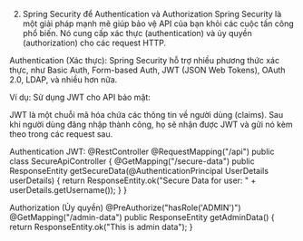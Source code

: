2. Spring Security để Authentication và Authorization
   Spring Security là một giải pháp mạnh mẽ giúp bảo vệ API của bạn khỏi các cuộc tấn công phổ biến. Nó cung cấp xác thực (authentication) và ủy quyền (authorization) cho các request HTTP.

Authentication (Xác thực): Spring Security hỗ trợ nhiều phương thức xác thực, như Basic Auth, Form-based Auth, JWT (JSON Web Tokens), OAuth 2.0, LDAP, và nhiều hơn nữa.

Ví dụ: Sử dụng JWT cho API bảo mật:

JWT là một chuỗi mã hóa chứa các thông tin về người dùng (claims). Sau khi người dùng đăng nhập thành công, họ sẽ nhận được JWT và gửi nó kèm theo trong các request sau.


Authentication
JWT:
@RestController
@RequestMapping("/api")
public class SecureApiController {
@GetMapping("/secure-data")
public ResponseEntity<String> getSecureData(@AuthenticationPrincipal UserDetails userDetails) {
return ResponseEntity.ok("Secure Data for user: " + userDetails.getUsername());
}
}




Authorization (Ủy quyền)
@PreAuthorize("hasRole('ADMIN')")
@GetMapping("/admin-data")
public ResponseEntity<String> getAdminData() {
return ResponseEntity.ok("This is admin data");
}
